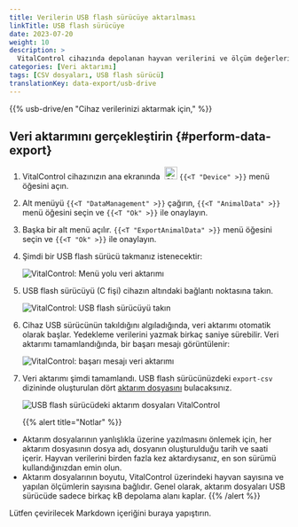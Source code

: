 ```yaml
---
title: Verilerin USB flash sürücüye aktarılması
linkTitle: USB flash sürücüye
date: 2023-07-20
weight: 10
description: >
  VitalControl cihazında depolanan hayvan verilerini ve ölçüm değerlerini içeren CVS veri dosyalarını bir USB flash sürücüye aktarın.
categories: [Veri aktarımı]
tags: [CSV dosyaları, USB flash sürücü]
translationKey: data-export/usb-drive
---
```

{{% usb-drive/en "Cihaz verilerinizi aktarmak için," %}}

## Veri aktarımını gerçekleştirin {#perform-data-export}

1. VitalControl cihazınızın ana ekranında &nbsp;<img src="/icons/device.svg" width="23" align="bottom" alt="Cihaz" /> `{{<T "Device" >}}` menü öğesini açın.

2. Alt menüyü `{{<T "DataManagement" >}}` çağırın, `{{<T "AnimalData" >}}` menü öğesini seçin ve `{{<T "Ok" >}}` ile onaylayın.

3. Başka bir alt menü açılır. `{{<T "ExportAnimalData" >}}` menü öğesini seçin ve `{{<T "Ok" >}}` ile onaylayın.

4. Şimdi bir USB flash sürücü takmanız istenecektir:

   ![VitalControl: Menü yolu veri aktarımı](../images/data-export.png "Veri aktarımını çağır")

5. USB flash sürücüyü (C fişi) cihazın altındaki bağlantı noktasına takın.

   ![VitalControl: USB flash sürücüyü takın](/images/firmware/update/plug-in-dual-usb-stick.svg "USB flash sürücüyü takın")

6. Cihaz USB sürücünün takıldığını algıladığında, veri aktarımı otomatik olarak başlar. Yedekleme verilerini yazmak birkaç saniye sürebilir. Veri aktarımı tamamlandığında, bir başarı mesajı görüntülenir:

   ![VitalControl: başarı mesajı veri aktarımı](../images/success-data-export.png "Başarı veri aktarımı")

7. Veri aktarımı şimdi tamamlandı. USB flash sürücünüzdeki `export-csv` dizininde oluşturulan dört [aktarım dosyasını](../export-files/) bulacaksınız.

   ![USB flash sürücüdeki aktarım dosyaları VitalControl](../images/export-files.png "USB flash sürücüdeki aktarım dosyaları")

   {{% alert title="Notlar" %}}
  - Aktarım dosyalarının yanlışlıkla üzerine yazılmasını önlemek için, her aktarım dosyasının dosya adı, dosyanın oluşturulduğu tarih ve saati içerir. Hayvan verilerini birden fazla kez aktardıysanız, en son sürümü kullandığınızdan emin olun.
  - Aktarım dosyalarının boyutu, VitalControl üzerindeki hayvan sayısına ve yapılan ölçümlerin sayısına bağlıdır. Genel olarak, aktarım dosyaları USB sürücüde sadece birkaç kB depolama alanı kaplar.
   {{% /alert %}}

Lütfen çevirilecek Markdown içeriğini buraya yapıştırın.
